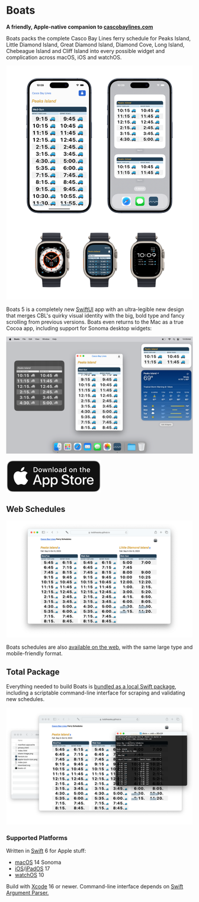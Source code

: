 # Boats

__A friendly, Apple-native companion to [cascobaylines.com](https://cascobaylines.com)__

Boats packs the complete Casco Bay Lines ferry schedule for Peaks Island, Little Diamond Island, Great Diamond Island, Diamond Cove, Long Island, Chebeague Island and Cliff Island into every possible widget and complication across macOS, iOS and watchOS.

![](docs/boats-app.png)

Boats 5 is a completely new [SwiftUI](https://developer.apple.com/xcode/swiftui) app with an ultra-legible new design that merges CBL's quirky visual identity with the big, bold type and fancy scrolling from previous versions. Boats even returns to the Mac as a true Cocoa app, including support for Sonoma desktop widgets:

![](docs/boats-mac.png)

[![Download on the App Store](docs/download.svg)](https://itunes.apple.com/app/id1152562893)

## Web Schedules

![](docs/boats-web.png)

Boats schedules are also [available on the web](https://toddheasley.github.io/boats), with the same large type and mobile-friendly format. 

## Total Package

Everything needed to build Boats is [bundled as a local Swift package](boats), including a scriptable command-line interface for scraping and validating new schedules.

![](docs/boats-cli.png)

### Supported Platforms

Written in [Swift](https://developer.apple.com/documentation/swift) 6 for Apple stuff:

* [macOS](https://developer.apple.com/macos) 14 Sonoma
* [iOS](https://developer.apple.com/ios)/[iPadOS](https://developer.apple.com/ipad) 17
* [watchOS](https://developer.apple.com/watchos) 10

Build with [Xcode](https://developer.apple.com/xcode) 16 or newer. Command-line interface depends on [Swift Argument Parser.](https://github.com/apple/swift-argument-parser)
